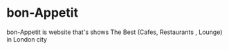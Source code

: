 # bon-Appetit
bon-Appetit is website that's shows The Best (Cafes, Restaurants , Lounge) in London city 
